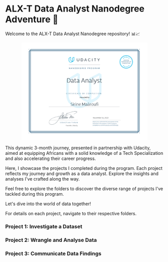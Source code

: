 # ALX-T Data Analyst Nanodegree Adventure 🚀

Welcome to the ALX-T Data Analyst Nanodegree repository! 📊📈 

<p align="center">
<img src="Data_analyst_certificate.png" alt="drawing" width="400"/>
</p>

This dynamic 3-month journey, presented in partnership with Udacity, aimed at equipping Africans with a solid knowledge of a Tech Specialization and also accelerating their career progress.

Here, I showcase the projects I completed during the program. Each project reflects my journey and growth as a data analyst. Explore the insights and analyses I've crafted along the way.

Feel free to explore the folders to discover the diverse range of projects I've tackled during this program.

Let's dive into the world of data together!

For details on each project, navigate to their respective folders.

### Project 1: Investigate a Dataset
### Project 2: Wrangle and Analyse Data
### Project 3: Communicate Data Findings


